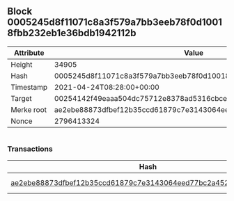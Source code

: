 ## Block 0005245d8f11071c8a3f579a7bb3eeb78f0d10018fbb232eb1e36bdb1942112b

Attribute | Value
--- | ---
Height | 34905
Hash | 0005245d8f11071c8a3f579a7bb3eeb78f0d10018fbb232eb1e36bdb1942112b
Timestamp | 2021-04-24T08:28:00+00:00
Target | 00254142f49eaaa504dc75712e8378ad5316cbcead634704b3734b6271167cc4
Merke root | ae2ebe88873dfbef12b35ccd61879c7e3143064eed77bc2a4526f02171109d9d
Nonce | 2796413324

```

```

### Transactions

Hash | Amount
--- | ---
[ae2ebe88873dfbef12b35ccd61879c7e3143064eed77bc2a4526f02171109d9d](ae2ebe88873dfbef12b35ccd61879c7e3143064eed77bc2a4526f02171109d9d.md) | 10.00000000 SKEPTI 

